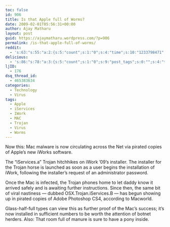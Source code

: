 ```yaml
---
toc: false
id: 906
title: Is that Apple full of Worms?
date: 2009-02-01T05:56:31+00:00
author: Ajay Matharu
layout: post
guid: https://ajaymatharu.wordpress.com/?p=906
permalink: /is-that-apple-full-of-worms/
reddit:
  - 's:63:"s:55:"a:2:{s:5:"count";s:1:"0";s:4:"time";s:10:"1233798471";}";";'
delicious:
  - 's:86:"s:78:"a:3:{s:5:"count";s:1:"0";s:9:"post_tags";s:0:"";s:4:"time";s:10:"1233798471";}";";'
ljID:
  - 176
dsq_thread_id:
  - 465383634
categories:
  - Technology
  - Virus
tags:
  - Apple
  - iServices
  - IWork
  - MAC
  - Trojan
  - Virus
  - Worms
---
```

Now this: Mac malware is now circulating across the Net via pirated copies of Apple&#8217;s new iWorks software.

The &#8220;iServices.a&#8221; Trojan hitchhikes on iWork &#8217;09&#8217;s installer. The installer for the Trojan horse is launched as soon as a user begins the installation of iWork, following the installer&#8217;s request of an administrator password.

Once the Mac is infected, the Trojan phones home to let daddy know it arrived safely and is awaiting further instructions. Since then, the same bit of viral nastiness &#8212; dubbed OSX.Trojan.iServices.B &#8212; has begun showing up in pirated copies of Adobe Photoshop CS4, according to Macworld.

Glass-half-full types can view this as further proof of the Mac&#8217;s success; it&#8217;s now installed in sufficient numbers to be worth the attention of botnet herders. Also: That room full of manure is sure to have a pony inside.
